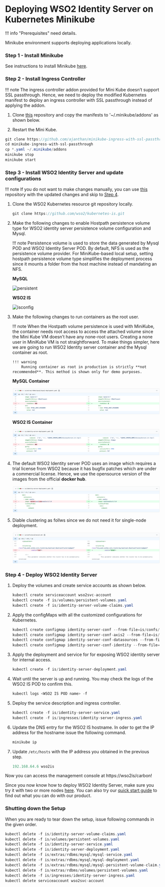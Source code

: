 # Deploying WSO2 Identity Server on Kubernetes Minikube 

!!! info "Prerequisites"
    need details. 

Minikube environment supports deploying applications locally.  

### Step 1 - Install Minikube

See instructions to install Minikube [here](https://kubernetes.io/docs/setup/learning-environment/minikube/#installation).

### Step 2 - Install Ingress Controller

!!! note 
    The ingress controller addon provided for Mini Kube doesn’t support SSL passthrough. Hence, we need to deploy the modified Kubernetes manifest to deploy an ingress controller with SSL passthrough instead of applying the addon.

1.  Clone [this](https://github.com/ajanthan/minikube-ingress-with-ssl-passthrough) repository and copy the manifests to '~/.minikube/addons' as shown below. 

2.  Restart the Mini Kube.

```java
git clone https://github.com/ajanthan/minikube-ingress-with-ssl-passthrough.git
cd minikube-ingress-with-ssl-passthrough
cp *.yaml ~/.minikube/addons
minikube stop
minikube start
```

### Step 3 - Install WSO2 Identity Server and update configurations

!!! note 
    If you do not want to make changes manually, you can use [this](https://github.com/ajanthan/kubernetes-is) repository with the updated changes and skip to [Step 4](#step). 

1.  Clone the WSO2 Kubernetes resource git repository locally. 

    ```java
    git clone https://github.com/wso2/kubernetes-is.git
    ```

2.  Make the following changes to enable Hostpath persistence volume type for WSO2 identity server persistence volume configuration and Mysql. 

    !!! note
        Persistence volume is used to store the data generated by Mysql POD and WSO2 Identity Server POD. By default, NFS is used as the persistence volume provider. For MiniKube-based local setup, setting hostpath persistence volume type simplifies the deployment process since it mounts a folder from the host machine instead of mandating an NFS.

    **MySQL**
    
    ![persistent](../../../assets/img/deploy/persistent.png)

    **WSO2 IS**

    ![isconfig](../../../assets/img/deploy/isconfig.png)

3.  Make the following changes to run containers as the root user.

    !!! note 
        When the Hostpath volume persistence is used with MiniKube, the container needs root access to access the attached volume since the Mini Kube VM doesn’t have any none-root users. Creating a none user in MiniKube VM is not straightforward. To make things simpler, here we are going to run WSO2 Identity server container and the Mysql container as root. 

        !!! warning
            Running container as root in production is strictly **not recommended**. This method is shown only for demo purposes. 

    **MySQL Container**

    ![mysqlcont.png](../assets/img/deploy/mysqlcont.png)

    **WSO2 IS Container**

    ![iscont.png](../assets/img/deploy/iscont.png)

4.  The default WSO2 Identity server POD uses an image which requires a trial license from WSO2 because it has bugfix patches which are under a commercial license. Hence, we use the opensource version of the images from the official **docker hub**.

    ![docker.png](../assets/img/deploy/docker.png)

5.  Diable clustering as follws since we do not need it for single-node deployment. 

    ![cluster.png](../assets/img/deploy/cluster.png)

<a name = "step"></a>

### Step 4 - Deploy WSO2 Identity Server

1.  Deploy the volumes and create service accounts as shown below. 

    ```java
    kubectl create serviceaccount wso2svc-account
    kubectl create -f is/volumes/persistent-volumes.yaml
    kubectl create -f is/identity-server-volume-claims.yaml
    ```

2.  Apply the configMaps with all the customized configurations for Kubernetes. 

    ```java
    kubectl create configmap identity-server-conf --from-file=is/confs/
    kubectl create configmap identity-server-conf-axis2 --from-file=is/confs/axis2/
    kubectl create configmap identity-server-conf-datasources --from-file=is/confs/datasources/
    kubectl create configmap identity-server-conf-identity --from-file=is/confs/identity/
    ```

3.  Apply the deployment and service for for exposing WSO2 identity server for internal access. 

    ```java
    kubectl create -f is/identity-server-deployment.yaml
    ```

4.  Wait until the server is up and running. You may check the logs of the WSO2 IS POD to confirm this. 
    
    ```java
    kubectl logs <WSO2 IS POD name> -f
    ```

5.  Deploy the service description and ingress controller.

    ```java
    kubectl create -f is/identity-server-service.yaml
    kubectl create -f is/ingresses/identity-server-ingress.yaml 
    ```

6.  Update the DNS entry for the WSO2 IS hostname. In oder to get the IP address for the hostname issue the following command.

    ```java
    minikube ip
    ```

7.  Update `/etc/hosts`  with the IP address you obtained in the previous step.  

    ```java
    192.168.64.6 wso2is
    ```

Now you can access the management console at https://wso2is/carbon!

Since you now know how to deploy WSO2 Identity Server, make sure you try it with two or more nodes [here](). You can also try our [quick start guide]() to find out what you can do with our product. 

### Shutting down the Setup 

When you are ready to tear down the setup, issue following commands in the given order.

```java
kubectl delete -f is/identity-server-volume-claims.yaml
kubectl delete -f is/volumes/persistent-volumes.yaml
kubectl delete -f is/identity-server-service.yaml
kubectl delete -f is/identity-server-deployment.yaml
kubectl delete -f is/extras/rdbms/mysql/mysql-service.yaml
kubectl delete -f is/extras/rdbms/mysql/mysql-deployment.yaml
kubectl delete -f is/extras/rdbms/mysql/mysql-persistent-volume-claim.yaml
kubectl delete -f is/extras/rdbms/volumes/persistent-volumes.yaml
kubectl delete -f is/ingresses/identity-server-ingress.yaml
kubectl delete serviceaccount wso2svc-account
```

